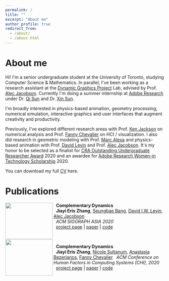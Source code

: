 ```yaml
---
permalink: /
title: ""
excerpt: "About me"
author_profile: true
redirect_from: 
  - /about/
  - /about.html
---
```


About me
======
Hi! I'm a senior undergraduate student at the University of Toronto, studying Computer Science & Mathematics.
In parallel, I've been working as a research assistant at the [Dynamic Graphics Project](https://www.dgp.toronto.edu/) Lab, advised by Prof. [Alec Jacobson](https://www.cs.toronto.edu/~jacobson/). Currently I'm doing a summer internship at [Adobe Research](https://research.adobe.com/) under Dr. [Qi Sun](https://qisun.me/) and Dr. [Xin Sun](http://www.sunxin.name/).

I'm broadly interested in physics-based animation, geometry processing, numerical simulation, interactive graphics and user interfaces that augment creativity and productivity.

Previously, I've explored different research areas with Prof. [Ken Jackson](http://www.cs.toronto.edu/~krj/) on numerical analysis and Prof. [Fanny Chevalier](http://fannychevalier.net/) on HCI / visualization. I also did research in geometric modeling with Prof. [Marc Alexa](https://www.eecs.tu-berlin.de/cg-archiv/menue/team/alexa/) and physics-based animation with Prof. [David Levin](http://diwlevin.webfactional.com/researchdb/) and Prof. [Alec Jacobson](https://www.cs.toronto.edu/~jacobson/). It's my honor to be selected as a finalist for [CRA Outstanding Undergraduate Researcher Award](https://cra.org/about/awards/outstanding-undergraduate-researcher-award/) 2020 and an awardee for [Adobe Research Women-in Technology Scholarship](https://adoberesearch.ctlprojects.com/scholarship/previous-scholarship-award-winners/) 2020.

You can download my full [CV](https://eriszhang.github.io/files/Jiayi-Eris-Zhang-CV.pdf) here.

Publications
======

<img width="150" height="115" align="left" src="https://ErisZhang.github.io/images/comp-dynamics-representative-image.jpg"/>

&nbsp; __Complementary Dynamics__  
&nbsp;  __Jiayi Eris Zhang__, [Seungbae Bang](https://sites.google.com/view/seungbaebang/home), [David I.W. Levin](http://diwlevin.webfactional.com/researchdb/), [Alec Jacobson](https://www.cs.toronto.edu/~jacobson/)  
&nbsp;  *ACM SIGGRAPH ASIA 2020*  
&nbsp;  [project page](https://ChrisWu1997.github.io/files/multimodal-pc/index.html) | [paper](http://arxiv.org/abs/2003.07717) | [code](https://github.com/ChrisWu1997/Multimodal-Shape-Completion)  

<br>

<img width="150" height="115" align="left" src="https://ErisZhang.github.io/images/dataquilt-representative-image.jpg"/>

&nbsp; __Complementary Dynamics__  
&nbsp;  __Jiayi Eris Zhang__, [Nicole Sultanum](https://nicksultanum.github.io/web/), [Anastasia Bezerianos](https://www.lri.fr/~anab/), [Fanny Chevalier](http://fannychevalier.net/) 
&nbsp;  *ACM Conference on Human Factors in Computing Systems (CHI), 2020*  
&nbsp;  [project page](https://ChrisWu1997.github.io/files/multimodal-pc/index.html) | [paper](http://arxiv.org/abs/2003.07717) | [code](https://github.com/ChrisWu1997/Multimodal-Shape-Completion)  

<br/>

<!-- <img width="150" height="115" align="left" src="https://ErisZhang.github.io/images/comp-dynamics-representative-image.jpg"/>

&nbsp; __Complementary Dynamics__ 
&nbsp;  __Jiayi Eris Zhang__, [Nicole Sultanum](https://nicksultanum.github.io/web/), [Anastasia Bezerianos](https://www.lri.fr/~anab/), [Fanny Chevalier](https://www.cs.toronto.edu/~jacobson/)
&nbsp;  *ACM SIGGRAPH ASIA 2020*
&nbsp;  [project page](https://ChrisWu1997.github.io/files/multimodal-pc/index.html) | [paper](http://arxiv.org/abs/2003.07717) | [code](https://github.com/ChrisWu1997/Multimodal-Shape-Completion)  

<br/> -->




